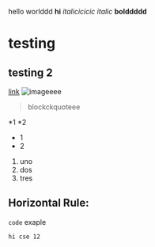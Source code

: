 hello worlddd
**hi**
*italicicicic*
_italic_
__bolddddd__
# testing 
## testing 2
[link](www.google.com)
![imageeee](https://www.google.com/url?sa=i&url=https%3A%2F%2Ftechbeacon.com%2Fapp-dev-testing%2Ftest-automation-tools-8-trends-techniques-watch&psig=AOvVaw26lXN382UXaVJ5Qjithni7&ust=1664248428670000&source=images&cd=vfe&ved=0CAwQjRxqFwoTCIispNW-sfoCFQAAAAAdAAAAABAD)
> blockckquoteee

*1
*2
- 1 
- 2
1. uno
2. dos
3. tres


Horizontal Rule: 
----

`code` exaple

```
hi cse 12
```
